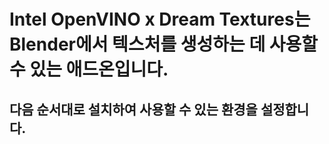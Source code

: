 # Intel OpenVINO x Dream Textures는 Blender에서 텍스처를 생성하는 데 사용할 수 있는 애드온입니다.
## 다음 순서대로 설치하여 사용할 수 있는 환경을 설정합니다. 


